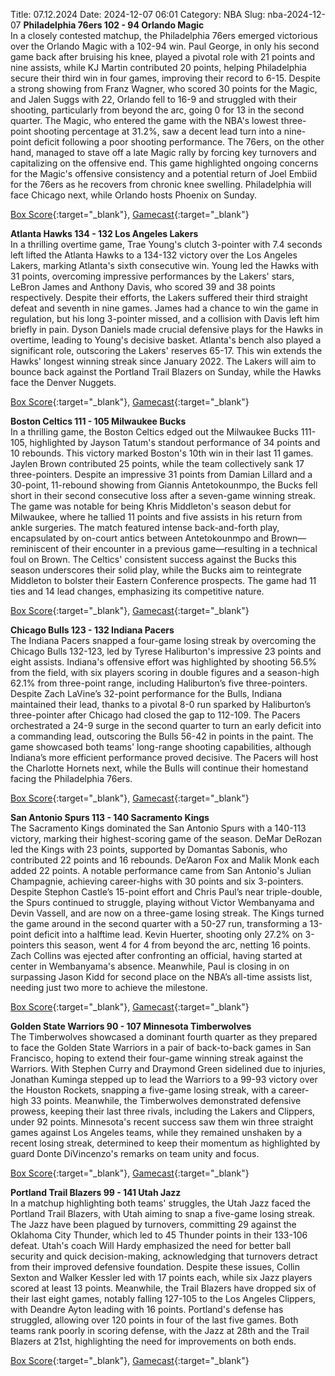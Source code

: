 Title: 07.12.2024
Date: 2024-12-07 06:01
Category: NBA 
Slug: nba-2024-12-07 
**Philadelphia 76ers 102 - 94 Orlando Magic**  
In a closely contested matchup, the Philadelphia 76ers emerged victorious over the Orlando Magic with a 102-94 win. Paul George, in only his second game back after bruising his knee, played a pivotal role with 21 points and nine assists, while KJ Martin contributed 20 points, helping Philadelphia secure their third win in four games, improving their record to 6-15. Despite a strong showing from Franz Wagner, who scored 30 points for the Magic, and Jalen Suggs with 22, Orlando fell to 16-9 and struggled with their shooting, particularly from beyond the arc, going 0 for 13 in the second quarter. The Magic, who entered the game with the NBA's lowest three-point shooting percentage at 31.2%, saw a decent lead turn into a nine-point deficit following a poor shooting performance. The 76ers, on the other hand, managed to stave off a late Magic rally by forcing key turnovers and capitalizing on the offensive end. This game highlighted ongoing concerns for the Magic's offensive consistency and a potential return of Joel Embiid for the 76ers as he recovers from chronic knee swelling. Philadelphia will face Chicago next, while Orlando hosts Phoenix on Sunday. 

[Box Score](/game/orl-vs-phi-0022400333/box-score){:target="_blank"}, [Gamecast](/game/orl-vs-phi-0022400333){:target="_blank"}<br>

**Atlanta Hawks 134 - 132 Los Angeles Lakers**  
In a thrilling overtime game, Trae Young's clutch 3-pointer with 7.4 seconds left lifted the Atlanta Hawks to a 134-132 victory over the Los Angeles Lakers, marking Atlanta's sixth consecutive win. Young led the Hawks with 31 points, overcoming impressive performances by the Lakers' stars, LeBron James and Anthony Davis, who scored 39 and 38 points respectively. Despite their efforts, the Lakers suffered their third straight defeat and seventh in nine games. James had a chance to win the game in regulation, but his long 3-pointer missed, and a collision with Davis left him briefly in pain. Dyson Daniels made crucial defensive plays for the Hawks in overtime, leading to Young's decisive basket. Atlanta's bench also played a significant role, outscoring the Lakers' reserves 65-17. This win extends the Hawks' longest winning streak since January 2022. The Lakers will aim to bounce back against the Portland Trail Blazers on Sunday, while the Hawks face the Denver Nuggets. 

[Box Score](/game/lal-vs-atl-0022400334/box-score){:target="_blank"}, [Gamecast](/game/lal-vs-atl-0022400334){:target="_blank"}<br>

**Boston Celtics 111 - 105 Milwaukee Bucks**  
In a thrilling game, the Boston Celtics edged out the Milwaukee Bucks 111-105, highlighted by Jayson Tatum's standout performance of 34 points and 10 rebounds. This victory marked Boston's 10th win in their last 11 games. Jaylen Brown contributed 25 points, while the team collectively sank 17 three-pointers. Despite an impressive 31 points from Damian Lillard and a 30-point, 11-rebound showing from Giannis Antetokounmpo, the Bucks fell short in their second consecutive loss after a seven-game winning streak. The game was notable for being Khris Middleton's season debut for Milwaukee, where he tallied 11 points and five assists in his return from ankle surgeries. The match featured intense back-and-forth play, encapsulated by on-court antics between Antetokounmpo and Brown—reminiscent of their encounter in a previous game—resulting in a technical foul on Brown. The Celtics' consistent success against the Bucks this season underscores their solid play, while the Bucks aim to reintegrate Middleton to bolster their Eastern Conference prospects. The game had 11 ties and 14 lead changes, emphasizing its competitive nature. 

[Box Score](/game/mil-vs-bos-0022400335/box-score){:target="_blank"}, [Gamecast](/game/mil-vs-bos-0022400335){:target="_blank"}<br>

**Chicago Bulls 123 - 132 Indiana Pacers**  
The Indiana Pacers snapped a four-game losing streak by overcoming the Chicago Bulls 132-123, led by Tyrese Haliburton's impressive 23 points and eight assists. Indiana's offensive effort was highlighted by shooting 56.5% from the field, with six players scoring in double figures and a season-high 62.1% from three-point range, including Haliburton’s five three-pointers. Despite Zach LaVine’s 32-point performance for the Bulls, Indiana maintained their lead, thanks to a pivotal 8-0 run sparked by Haliburton’s three-pointer after Chicago had closed the gap to 112-109. The Pacers orchestrated a 24-9 surge in the second quarter to turn an early deficit into a commanding lead, outscoring the Bulls 56-42 in points in the paint. The game showcased both teams' long-range shooting capabilities, although Indiana’s more efficient performance proved decisive. The Pacers will host the Charlotte Hornets next, while the Bulls will continue their homestand facing the Philadelphia 76ers. 

[Box Score](/game/ind-vs-chi-0022400336/box-score){:target="_blank"}, [Gamecast](/game/ind-vs-chi-0022400336){:target="_blank"}<br>

**San Antonio Spurs 113 - 140 Sacramento Kings**  
The Sacramento Kings dominated the San Antonio Spurs with a 140-113 victory, marking their highest-scoring game of the season. DeMar DeRozan led the Kings with 23 points, supported by Domantas Sabonis, who contributed 22 points and 16 rebounds. De’Aaron Fox and Malik Monk each added 22 points. A notable performance came from San Antonio's Julian Champagnie, achieving career-highs with 30 points and six 3-pointers. Despite Stephon Castle’s 15-point effort and Chris Paul’s near triple-double, the Spurs continued to struggle, playing without Victor Wembanyama and Devin Vassell, and are now on a three-game losing streak. The Kings turned the game around in the second quarter with a 50-27 run, transforming a 13-point deficit into a halftime lead. Kevin Huerter, shooting only 27.2% on 3-pointers this season, went 4 for 4 from beyond the arc, netting 16 points. Zach Collins was ejected after confronting an official, having started at center in Wembanyama's absence. Meanwhile, Paul is closing in on surpassing Jason Kidd for second place on the NBA’s all-time assists list, needing just two more to achieve the milestone. 

[Box Score](/game/sac-vs-sas-0022400337/box-score){:target="_blank"}, [Gamecast](/game/sac-vs-sas-0022400337){:target="_blank"}<br>

**Golden State Warriors 90 - 107 Minnesota Timberwolves**  
The Timberwolves showcased a dominant fourth quarter as they prepared to face the Golden State Warriors in a pair of back-to-back games in San Francisco, hoping to extend their four-game winning streak against the Warriors. With Stephen Curry and Draymond Green sidelined due to injuries, Jonathan Kuminga stepped up to lead the Warriors to a 99-93 victory over the Houston Rockets, snapping a five-game losing streak, with a career-high 33 points. Meanwhile, the Timberwolves demonstrated defensive prowess, keeping their last three rivals, including the Lakers and Clippers, under 92 points. Minnesota's recent success saw them win three straight games against Los Angeles teams, while they remained unshaken by a recent losing streak, determined to keep their momentum as highlighted by guard Donte DiVincenzo's remarks on team unity and focus. 

[Box Score](/game/min-vs-gsw-0022400338/box-score){:target="_blank"}, [Gamecast](/game/min-vs-gsw-0022400338){:target="_blank"}<br>

**Portland Trail Blazers 99 - 141 Utah Jazz**  
In a matchup highlighting both teams' struggles, the Utah Jazz faced the Portland Trail Blazers, with Utah aiming to snap a five-game losing streak. The Jazz have been plagued by turnovers, committing 29 against the Oklahoma City Thunder, which led to 45 Thunder points in their 133-106 defeat. Utah's coach Will Hardy emphasized the need for better ball security and quick decision-making, acknowledging that turnovers detract from their improved defensive foundation. Despite these issues, Collin Sexton and Walker Kessler led with 17 points each, while six Jazz players scored at least 13 points. Meanwhile, the Trail Blazers have dropped six of their last eight games, notably falling 127-105 to the Los Angeles Clippers, with Deandre Ayton leading with 16 points. Portland's defense has struggled, allowing over 120 points in four of the last five games. Both teams rank poorly in scoring defense, with the Jazz at 28th and the Trail Blazers at 21st, highlighting the need for improvements on both ends. 

[Box Score](/game/uta-vs-por-0022400339/box-score){:target="_blank"}, [Gamecast](/game/uta-vs-por-0022400339){:target="_blank"}<br>


